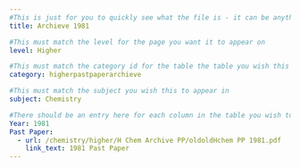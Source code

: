 ```yaml
---
#This is just for you to quickly see what the file is - it can be anything you want
title: Archieve 1981

#This must match the level for the page you want it to appear on
level: Higher

#This must match the category id for the table the table you wish this to appear in
category: higherpastpaperarchieve

#This must match the subject you wish this to appear in
subject: Chemistry

#There should be an entry here for each column in the table you wish to populate:
Year: 1981
Past Paper: 
  - url: /chemistry/higher/H Chem Archive PP/oldoldHchem PP 1981.pdf
    link_text: 1981 Past Paper
---
```

